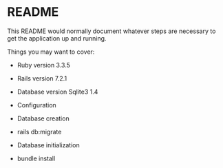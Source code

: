 # README

This README would normally document whatever steps are necessary to get the
application up and running.

Things you may want to cover:

* Ruby version 3.3.5
* Rails version 7.2.1
* Database version Sqlite3 1.4

* Configuration

* Database creation
* rails db:migrate

* Database initialization
* bundle install


